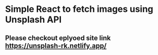 # Simple React to fetch images using Unsplash API
## Please checkout eplyoed site link https://unsplash-rk.netlify.app/


